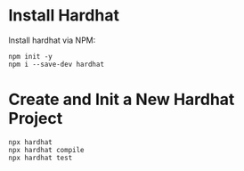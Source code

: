 # Install Hardhat

Install hardhat via NPM:

```
npm init -y
npm i --save-dev hardhat
```

# Create and Init a New Hardhat Project

```
npx hardhat
npx hardhat compile
npx hardhat test
```